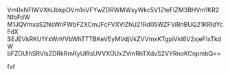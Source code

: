 Vm0xNFlWVXhUbkpOVm1oVFYwZDRWMWxyWkc5V1ZteFlZM3BHVm1KR2NIbFdW
M1JQVmxaS2NsWnFWbFZXCmJFcFVXVlZhU21Rd05WZFViRnBUQ21KRldYcFdX
SEJEVkRKU1YxWnVVbWhTTTBKeVEyMVdjVkZVVmxKTgpiVkl6V2xjeFIxTkdW
bFZOUlhSRVlsZDRkRmRyUlRsUVVXOUxZVmRhTXdvS2VYRnoKCnpmbQ==

fxf